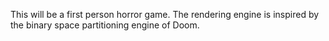 This will be a first person horror game. The rendering engine is inspired by the binary space partitioning engine of Doom.
